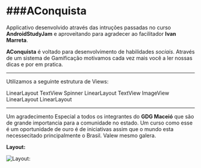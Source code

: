 ###AConquista
=====
Applicativo desenvolvido através das intruções passadas no curso **AndroidStudyJam** e aproveitando para agradecer ao facilitador **Ivan Marreta**.

**AConquista** é voltado para desenvolvimento de habilidades *sociais*.
Através de um sistema de Gamificação motivamos cada vez mais você a ler nossas dicas e por em pratica.

-----

Utilizamos a seguinte estrutura de Views:

LinearLayout
	TextView
	Spinner
	LinearLayout
		TextView
		ImageView
	LinearLayout
LinearLayout

-----
Um agradecimento Especial a todos os integrantes do **GDG Maceió** que são de grande importancia para a comunidade no estado. 
Um curso como esse é um oportunidade de ouro é de iniciativas assim que o mundo esta necessecitado principalmente o Brasil. Valew mesmo galera.

**Layout:**

![Layout:](https://trello-attachments.s3.amazonaws.com/56664782f97a05141ac6c85b/525x841/b2a15d022c0e84ab53d1d893c247f776/layout.png) 




